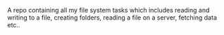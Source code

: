 A repo containing all my file system tasks which includes reading and writing to a file, creating folders, reading a file on a server, fetching data etc..